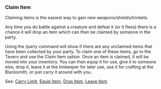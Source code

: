 ### Claim Item
Claiming items is the easiest way to gain new weapons/shields/trinkets.

Any time you do battle against a creature and defeat it (or it flees) there is a chance it will drop an item which
  can then be claimed by someone in the party.

Using the /party command will show if there are any unclaimed items that have been collected by your party. To
  claim one of these items, go to the Tavern and use the Claim Item option. Once an item is claimed, it will be moved
  into your inventory. You can then equip it for use, give it to someone else, drop it, leave it at the Innkeeper for
  later use, use it for crafting at the Blacksmith, or just carry it around with you.

See: [Carry Limit](/docs/items/carry_limit.md), [Equip Item](/docs/items/equip_item.md), [Drop Item](/docs/items/drop_item.md), [Leave Item](/docs/locations/inn/leave_item.md)


